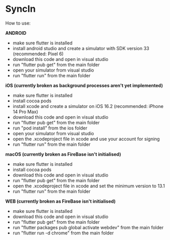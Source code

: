 # SyncIn

How to use:

**ANDROID**

- make sure flutter is installed
- install android studio and create a simulator with SDK version 33 (recommended: Pixel 6)
- download this code and open in visual studio
- run "flutter pub get" from the main folder
- open your simulator from visual studio
- run "flutter run" from the main folder

**iOS (currently broken as background processes aren't yet implemented)**

- make sure flutter is installed
- install cocoa pods
- install xcode and create a simulator on iOS 16.2 (recommended: iPhone 14 Pro Max)
- download this code and open in visual studio
- run "flutter pub get" from the main folder
- run "pod install" from the ios folder
- open your simulator from visual studio
- open the .xcodeproject file in xcode and use your account for signing
- run "flutter run" from the main folder

**macOS (currently broken as FireBase isn't initialised)**

- make sure flutter is installed
- install cocoa pods
- download this code and open in visual studio
- run "flutter pub get" from the main folder
- open the .xcodeproject file in xcode and set the minimum version to 13.1
- run "flutter run" from the main folder

**WEB (currently broken as FireBase isn't initialised)**

- make sure flutter is installed
- download this code and open in visual studio
- run "flutter pub get" from the main folder
- run "flutter packages pub global activate webdev" from the main folder
- run "flutter run -d chrome" from the main folder

